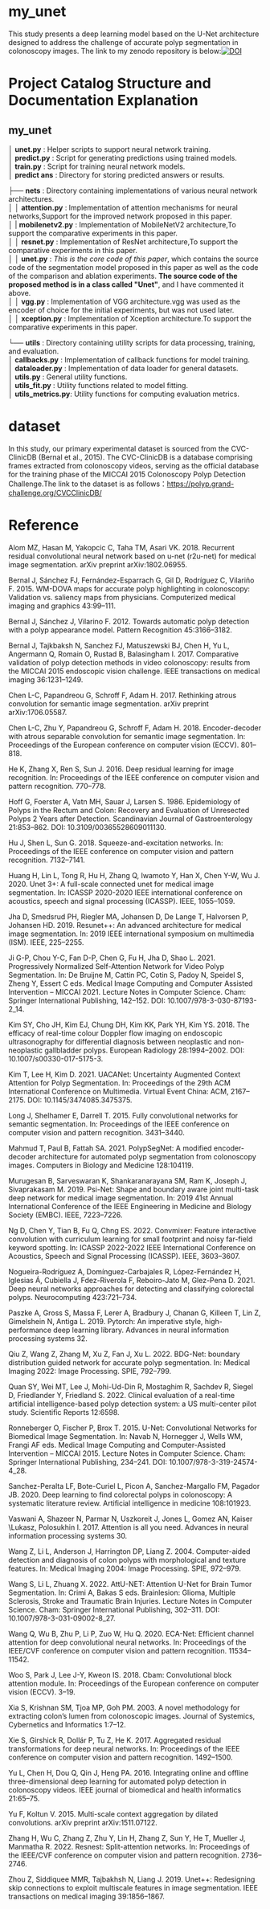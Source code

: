 # my_unet
This study presents a deep learning model based on the U-Net architecture designed to address the challenge of accurate polyp segmentation in colonoscopy images. The link to my zenodo repository is below:[![DOI](https://zenodo.org/badge/775984203.svg)](https://zenodo.org/doi/10.5281/zenodo.11418329)
# Project Catalog Structure and Documentation Explanation
## **my_unet**<br/>
│   **unet.py**            : Helper scripts to support neural network training.<br/>
│   **predict.py**        : Script for generating predictions using trained models.<br/>
│   **train.py**           : Script for training neural network models.<br/>
│   **predict ans**        : Directory for storing predicted answers or results.<br/>

├── **nets**               : Directory containing implementations of various neural network architectures.<br/>
│   │   **attention.py**   : Implementation of attention mechanisms for neural networks,Support for the improved network                           proposed in this paper.<br/>
│   |   **mobilenetv2.py** : Implementation of MobileNetV2 architecture,To support the comparative experiments in this                             paper.<br/>
│   │   **resnet.py**      : Implementation of ResNet architecture,To support the comparative experiments in this paper.<br/>
│   │   **unet.py**        : _This is the core code of this paper_, which contains the source code of the segmentation model proposed in this paper as well as the code of the comparison and ablation experiments. **The source code of the proposed method is in a class called "Unet"**, and I have                           commented it above.<br/>
│   │   **vgg.py**         : Implementation of VGG architecture.vgg was used as the encoder of choice for the initial                             experiments, but was not used later.<br/>
│   │   **xception.py**    : Implementation of Xception architecture.To support the comparative experiments in this                                paper.<br/>

└── **utils**              : Directory containing utility scripts for data processing, training, and evaluation.<br/>
    │   **callbacks.py**   : Implementation of callback functions for model training.<br/>
    │   **dataloader.py**  : Implementation of data loader for general datasets.<br/>
    │   **utils.py**       : General utility functions.<br/>
    │   **utils_fit.py**   : Utility functions related to model fitting.<br/>
    │   **utils_metrics.py**: Utility functions for computing evaluation metrics.<br/>

# dataset
In this study, our primary experimental dataset is sourced from the CVC-ClinicDB (Bernal et al., 2015). The CVC-ClinicDB is a database comprising frames extracted from colonoscopy videos, serving as the official database for the training phase of the MICCAI 2015 Colonoscopy Polyp Detection Challenge.The link to the dataset is as follows：https://polyp.grand-challenge.org/CVCClinicDB/

# Reference
Alom MZ, Hasan M, Yakopcic C, Taha TM, Asari VK. 2018. Recurrent residual convolutional neural network based on u-net (r2u-net) for medical image segmentation. arXiv preprint arXiv:1802.06955.

Bernal J, Sánchez FJ, Fernández-Esparrach G, Gil D, Rodríguez C, Vilariño F. 2015. WM-DOVA maps for accurate polyp highlighting in colonoscopy: Validation vs. saliency maps from physicians. Computerized medical imaging and graphics 43:99–111.

Bernal J, Sánchez J, Vilarino F. 2012. Towards automatic polyp detection with a polyp appearance model. Pattern Recognition 45:3166–3182.

Bernal J, Tajkbaksh N, Sanchez FJ, Matuszewski BJ, Chen H, Yu L, Angermann Q, Romain O, Rustad B, Balasingham I. 2017. Comparative validation of polyp detection methods in video colonoscopy: results from the MICCAI 2015 endoscopic vision challenge. IEEE transactions on medical imaging 36:1231–1249.

Chen L-C, Papandreou G, Schroff F, Adam H. 2017. Rethinking atrous convolution for semantic image segmentation. arXiv preprint arXiv:1706.05587.

Chen L-C, Zhu Y, Papandreou G, Schroff F, Adam H. 2018. Encoder-decoder with atrous separable convolution for semantic image segmentation. In: Proceedings of the European conference on computer vision (ECCV). 801–818.

He K, Zhang X, Ren S, Sun J. 2016. Deep residual learning for image recognition. In: Proceedings of the IEEE conference on computer vision and pattern recognition. 770–778.

Hoff G, Foerster A, Vatn MH, Sauar J, Larsen S. 1986. Epidemiology of Polyps in the Rectum and Colon: Recovery and Evaluation of Unresected Polyps 2 Years after Detection. Scandinavian Journal of Gastroenterology 21:853–862. DOI: 10.3109/00365528609011130.

Hu J, Shen L, Sun G. 2018. Squeeze-and-excitation networks. In: Proceedings of the IEEE conference on computer vision and pattern recognition. 7132–7141.

Huang H, Lin L, Tong R, Hu H, Zhang Q, Iwamoto Y, Han X, Chen Y-W, Wu J. 2020. Unet 3+: A full-scale connected unet for medical image segmentation. In: ICASSP 2020-2020 IEEE international conference on acoustics, speech and signal processing (ICASSP). IEEE, 1055–1059.

Jha D, Smedsrud PH, Riegler MA, Johansen D, De Lange T, Halvorsen P, Johansen HD. 2019. Resunet++: An advanced architecture for medical image segmentation. In: 2019 IEEE international symposium on multimedia (ISM). IEEE, 225–2255.

Ji G-P, Chou Y-C, Fan D-P, Chen G, Fu H, Jha D, Shao L. 2021. Progressively Normalized Self-Attention Network for Video Polyp Segmentation. In: De Bruijne M, Cattin PC, Cotin S, Padoy N, Speidel S, Zheng Y, Essert C eds. Medical Image Computing and Computer Assisted Intervention – MICCAI 2021. Lecture Notes in Computer Science. Cham: Springer International Publishing, 142–152. DOI: 10.1007/978-3-030-87193-2_14.

Kim SY, Cho JH, Kim EJ, Chung DH, Kim KK, Park YH, Kim YS. 2018. The efficacy of real-time colour Doppler flow imaging on endoscopic ultrasonography for differential diagnosis between neoplastic and non-neoplastic gallbladder polyps. European Radiology 28:1994–2002. DOI: 10.1007/s00330-017-5175-3.

Kim T, Lee H, Kim D. 2021. UACANet: Uncertainty Augmented Context Attention for Polyp Segmentation. In: Proceedings of the 29th ACM International Conference on Multimedia. Virtual Event China: ACM, 2167–2175. DOI: 10.1145/3474085.3475375.

Long J, Shelhamer E, Darrell T. 2015. Fully convolutional networks for semantic segmentation. In: Proceedings of the IEEE conference on computer vision and pattern recognition. 3431–3440.

Mahmud T, Paul B, Fattah SA. 2021. PolypSegNet: A modified encoder-decoder architecture for automated polyp segmentation from colonoscopy images. Computers in Biology and Medicine 128:104119.

Murugesan B, Sarveswaran K, Shankaranarayana SM, Ram K, Joseph J, Sivaprakasam M. 2019. Psi-Net: Shape and boundary aware joint multi-task deep network for medical image segmentation. In: 2019 41st Annual International Conference of the IEEE Engineering in Medicine and Biology Society (EMBC). IEEE, 7223–7226.

Ng D, Chen Y, Tian B, Fu Q, Chng ES. 2022. Convmixer: Feature interactive convolution with curriculum learning for small footprint and noisy far-field keyword spotting. In: ICASSP 2022-2022 IEEE International Conference on Acoustics, Speech and Signal Processing (ICASSP). IEEE, 3603–3607.

Nogueira-Rodríguez A, Domínguez-Carbajales R, López-Fernández H, Iglesias Á, Cubiella J, Fdez-Riverola F, Reboiro-Jato M, Glez-Pena D. 2021. Deep neural networks approaches for detecting and classifying colorectal polyps. Neurocomputing 423:721–734.

Paszke A, Gross S, Massa F, Lerer A, Bradbury J, Chanan G, Killeen T, Lin Z, Gimelshein N, Antiga L. 2019. Pytorch: An imperative style, high-performance deep learning library. Advances in neural information processing systems 32.

Qiu Z, Wang Z, Zhang M, Xu Z, Fan J, Xu L. 2022. BDG-Net: boundary distribution guided network for accurate polyp segmentation. In: Medical Imaging 2022: Image Processing. SPIE, 792–799.

Quan SY, Wei MT, Lee J, Mohi-Ud-Din R, Mostaghim R, Sachdev R, Siegel D, Friedlander Y, Friedland S. 2022. Clinical evaluation of a real-time artificial intelligence-based polyp detection system: a US multi-center pilot study. Scientific Reports 12:6598.

Ronneberger O, Fischer P, Brox T. 2015. U-Net: Convolutional Networks for Biomedical Image Segmentation. In: Navab N, Hornegger J, Wells WM, Frangi AF eds. Medical Image Computing and Computer-Assisted Intervention – MICCAI 2015. Lecture Notes in Computer Science. Cham: Springer International Publishing, 234–241. DOI: 10.1007/978-3-319-24574-4_28.

Sanchez-Peralta LF, Bote-Curiel L, Picon A, Sanchez-Margallo FM, Pagador JB. 2020. Deep learning to find colorectal polyps in colonoscopy: A systematic literature review. Artificial intelligence in medicine 108:101923.

Vaswani A, Shazeer N, Parmar N, Uszkoreit J, Jones L, Gomez AN, Kaiser \Lukasz, Polosukhin I. 2017. Attention is all you need. Advances in neural information processing systems 30.

Wang Z, Li L, Anderson J, Harrington DP, Liang Z. 2004. Computer-aided detection and diagnosis of colon polyps with morphological and texture features. In: Medical Imaging 2004: Image Processing. SPIE, 972–979.

Wang S, Li L, Zhuang X. 2022. AttU-NET: Attention U-Net for Brain Tumor Segmentation. In: Crimi A, Bakas S eds. Brainlesion: Glioma, Multiple Sclerosis, Stroke and Traumatic Brain Injuries. Lecture Notes in Computer Science. Cham: Springer International Publishing, 302–311. DOI: 10.1007/978-3-031-09002-8_27.

Wang Q, Wu B, Zhu P, Li P, Zuo W, Hu Q. 2020. ECA-Net: Efficient channel attention for deep convolutional neural networks. In: Proceedings of the IEEE/CVF conference on computer vision and pattern recognition. 11534–11542.

Woo S, Park J, Lee J-Y, Kweon IS. 2018. Cbam: Convolutional block attention module. In: Proceedings of the European conference on computer vision (ECCV). 3–19.

Xia S, Krishnan SM, Tjoa MP, Goh PM. 2003. A novel methodology for extracting colon’s lumen from colonoscopic images. Journal of Systemics, Cybernetics and Informatics 1:7–12.

Xie S, Girshick R, Dollár P, Tu Z, He K. 2017. Aggregated residual transformations for deep neural networks. In: Proceedings of the IEEE conference on computer vision and pattern recognition. 1492–1500.

Yu L, Chen H, Dou Q, Qin J, Heng PA. 2016. Integrating online and offline three-dimensional deep learning for automated polyp detection in colonoscopy videos. IEEE journal of biomedical and health informatics 21:65–75.

Yu F, Koltun V. 2015. Multi-scale context aggregation by dilated convolutions. arXiv preprint arXiv:1511.07122.

Zhang H, Wu C, Zhang Z, Zhu Y, Lin H, Zhang Z, Sun Y, He T, Mueller J, Manmatha R. 2022. Resnest: Split-attention networks. In: Proceedings of the IEEE/CVF conference on computer vision and pattern recognition. 2736–2746.

Zhou Z, Siddiquee MMR, Tajbakhsh N, Liang J. 2019. Unet++: Redesigning skip connections to exploit multiscale features in image segmentation. IEEE transactions on medical imaging 39:1856–1867.
